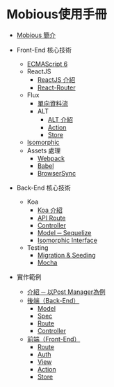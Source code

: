 # Mobious使用手冊

* [Mobious 簡介](README.md)
* Front-End 核心技術
  * [ECMAScript 6](Front-End/ECMAScript6.md)
  * ReactJS
    * [ReactJS 介紹](Front-End/ReactJS/Intro.md)
    * [React-Router](Front-End/ReactJS/React-Router.md)
  * Flux
    * [單向資料流](Front-End/Flux/Data-flow.md)
    * ALT
      * [ALT 介紹](Front-End/Flux/ALT/Intro.md)
      * [Action](Front-End/Flux/ALT/Action.md)
      * [Store](Front-End/Flux/ALT/Store.md)
  * [Isomorphic](Front-End/Isomorphic.md)
  * Assets 處理
    * [Webpack](Front-End/Assets/Webpack.md)
    * [Babel](Front-End/Assets/Babel.md)
    * [BrowserSync](Front-End/Assets/BrowserSync.md)
* Back-End 核心技術
  * Koa
    * [Koa 介紹](Back-End/Koa/Intro.md)
    * [API Route](Back-End/Koa/API-Route.md)
    * [Controller](Back-End/Koa/Controller.md)
    * [Model ─ Sequelize](Back-End/Koa/Model.md)
    * [Isomorphic Interface](Back-End/Koa/Isomorphic-Interface.md)
  * Testing
    * [Migration & Seeding](Back-End/Testing/Migration&Testing.md)
    * [Mocha](Back-End/Testing/Mocha.md)

* 實作範例
  * [介紹 ─ 以Post Manager為例](Example/Intro.md)
  * [後端（Back-End）](Example/Back-End.md)
    * [Model](Example/Back-End/Model.md)
    * [Spec](Example/Back-End/Spec.md)
    * [Route](Example/Back-End/Route.md)
    * [Controller](Example/Back-End/Controller.md)
  * [前端（Front-End）](Example/Front-End.md)
    * [Route](Example/Front-End/Route.md)
    * [Auth](Example/Front-End/Auth.md)
    * [View](Example/Front-End/View.md)
    * [Action](Example/Front-End/Action.md)
    * [Store](Example/Front-End/Store.md)
